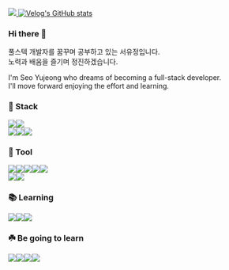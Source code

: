 
<a href="https://velog.io/dbwjdtj"><img src="https://img.shields.io/badge/dbwjdtj%20Blog-11B48A?style=flat-square&logo=Vimeo&logoColor=white&link=https://velog.io/@dbwjdtj"/>
[![Velog's GitHub stats](https://velog-readme-stats.vercel.app/api?name=dbwjdtj)](https://github.com/eungyeole/velog-readme-stats)
### Hi there 👋 

<!--
**dbwjdtj/dbwjdtj** is a ✨ _special_ ✨ repository because its `README.md` (this file) appears on your GitHub profile.

Here are some ideas to get you started:

- 🔭 I’m currently working on ...
- 🌱 I’m currently learning ...
- 👯 I’m looking to collaborate on ...
- 🤔 I’m looking for help with ...
- 💬 Ask me about ...
- 📫 How to reach me: ...
- 😄 Pronouns: ...
- ⚡ Fun fact: ...
-->

<p>
  풀스텍 개발자를 꿈꾸며 공부하고 있는 서유정입니다.
  </br>
  노력과 배움을 즐기며 정진하겠습니다.
</p>

<p>
  I'm Seo Yujeong who dreams of becoming a full-stack developer.
  </br>
  I'll move forward enjoying the effort and learning.
</p>

<h3>🚀 Stack</h3>
<div style="display: flex;">
  <img src="https://img.shields.io/badge/C-A8B9CC?style=flat-square&logo=C&logoColor=white"/>
  <img src="https://img.shields.io/badge/JavaScript-F7DF1E?style=flat-square&logo=JavaScript&logoColor=white"/>
</div>
<div style="display: flex;">
  <img src="https://img.shields.io/badge/HTML5-E34F26?style=flat-square&logo=HTML5&logoColor=white"/>
  <img src="https://img.shields.io/badge/CSS3-1572B6?style=flat-square&logo=CSS3&logoColor=white"/>
  <img src="https://img.shields.io/badge/React-61DAFB?style=flat-square&logo=React&logoColor=white"/>
</div>

<h3>🧰 Tool</h3>
<div style="display: flex;">
  <img src="https://img.shields.io/badge/Git-F05032?style=flat-square&logo=Git&logoColor=white"/>
  <img src="https://img.shields.io/badge/GitHub-181717?style=flat-square&logo=GitHub&logoColor=white"/>
  <img src="https://img.shields.io/badge/Visual Studio-5C2D91?style=flat-square&logo=Visual Studio&logoColor=white"/>
  <img src="https://img.shields.io/badge/Visual Studio Code-007ACC?style=flat-square&logo=Visual Studio Code&logoColor=white"/>
  <img src="https://img.shields.io/badge/Postman-FF6C37?style=flat-square&logo=Postman&logoColor=white"/>
</div>
<div style="display: flex;">
  <img src="https://img.shields.io/badge/Notion-000000?style=flat-square&logo=Notion&logoColor=white"/>
  <img src="https://img.shields.io/badge/Figma-000000?style=flat-square&logo=Figma&logoColor=white"/>
</div>

<h3>📚 Learning</h3>
<div style="display: flex;">
  <img src="https://img.shields.io/badge/C++-00599C?style=flat-square&logo=C++&logoColor=white"/>
  <img src="https://img.shields.io/badge/TypeScript-3178C6?style=flat-square&logo=TypeScript&logoColor=white"/>
  <img src="https://img.shields.io/badge/Java-F24E1E?style=flat-square&logo=Java&logoColor=white"/>
</div>

<h3>☘️ Be going to learn</h3>
<div style="display: flex;">
  <img src="https://img.shields.io/badge/Kotlin-7F52FF?style=flat-square&logo=Kotlin&logoColor=white"/>
  <img src="https://img.shields.io/badge/Swift-F05138?style=flat-square&logo=Swift&logoColor=white"/>
  <img src="https://img.shields.io/badge/Python-3776AB?style=flat-square&logo=Python&logoColor=white"/>
  <img src="https://img.shields.io/badge/Go-00ADD8?style=flat-square&logo=Go&logoColor=white"/>
</div>

<div></div>
